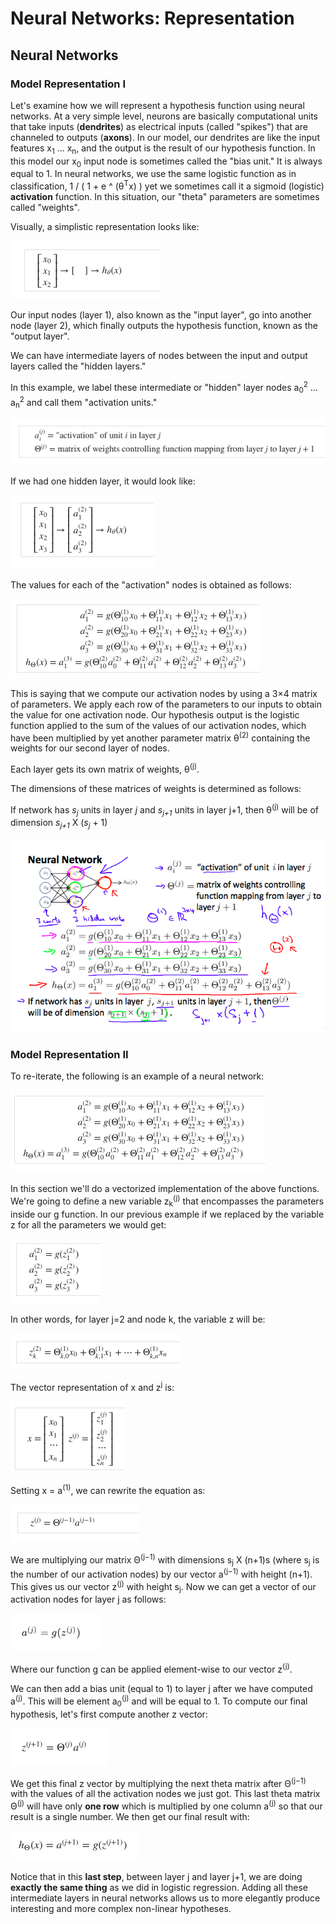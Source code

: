 # Neural Networks: Representation

## Neural Networks

### Model Representation I

Let's examine how we will represent a hypothesis function using neural networks. At a very simple level, neurons are basically computational units that take inputs (<b>dendrites</b>) as electrical inputs (called "spikes") that are channeled to outputs (<b>axons</b>). In our model, our dendrites are like the input features x<sub>1</sub> ... x<sub>n</sub>, and the output is the result of our hypothesis function. In this model our x<sub>0</sub> input node is sometimes called the "bias unit." It is always equal to 1. In neural networks, we use the same logistic function as in classification, 1 / ( 1 + e ^ (θ<sup>T</sup>x) ) yet we sometimes call it a sigmoid (logistic) <b>activation</b> function. In this situation, our "theta" parameters are sometimes called "weights".

Visually, a simplistic representation looks like:

![IMG](img/img1.png)


Our input nodes (layer 1), also known as the "input layer", go into another node (layer 2), which finally outputs the hypothesis function, known as the "output layer".

We can have intermediate layers of nodes between the input and output layers called the "hidden layers."

In this example, we label these intermediate or "hidden" layer nodes a<sub>0</sub><sup>2</sup> ... a<sub>n</sub><sup>2</sup> and call them "activation units."

![IMG](img/img2.png)

If we had one hidden layer, it would look like:

![IMG](img/img3.png)


The values for each of the "activation" nodes is obtained as follows:


![IMG](img/img4.png)


This is saying that we compute our activation nodes by using a 3×4 matrix of parameters. We apply each row of the parameters to our inputs to obtain the value for one activation node. Our hypothesis output is the logistic function applied to the sum of the values of our activation nodes, which have been multiplied by yet another parameter matrix θ<sup>(2)</sup> containing the weights for our second layer of nodes.

Each layer gets its own matrix of weights, θ<sup>(j)</sup>.

The dimensions of these matrices of weights is determined as follows:

If network has <i>s<sub>j</sub></i> units in layer <i>j</i> and <i>s<sub>j+1</sub></i> units in layer j+1, then θ<sup>(j)</sup> will be of dimension <i>s<sub>j+1</sub></i> X (<i>s<sub>j</sub></i> + 1)


![IMG](img/img5.png)


### Model Representation II


To re-iterate, the following is an example of a neural network:

![IMG](img/img6.png)

In this section we'll do a vectorized implementation of the above functions. We're going to define a new variable z<sub>k</sub><sup>(j)</sup> that encompasses the parameters inside our g function. In our previous example if we replaced by the variable z for all the parameters we would get:


![IMG](img/img7.png)


In other words, for layer j=2 and node k, the variable z will be:

![IMG](img/img8.png)

The vector representation of x and z<sup>j</sup> is:

![IMG](img/img9.png)

Setting x = a<sup>(1)</sup>, we can rewrite the equation as:

![IMG](img/img10.png)


We are multiplying our matrix Θ<sup>(j−1)</sup> with dimensions s<sub>j</sub> X (n+1)s (where s<sub>j</sub> is the number of our activation nodes) by our vector a<sup>(j−1)</sup> with height (n+1). This gives us our vector z<sup>(j)</sup> with height s<sub>j</sub>.
Now we can get a vector of our activation nodes for layer j as follows:

![IMG](img/img11.png)

Where our function g can be applied element-wise to our vector z<sup>(j)</sup>.

We can then add a bias unit (equal to 1) to layer j after we have computed a<sup>(j)</sup>. This will be element a<sub>0</sub><sup>(j)</sup> and will be equal to 1. To compute our final hypothesis, let's first compute another z vector:

![IMG](img/img12.png)


We get this final z vector by multiplying the next theta matrix after Θ<sup>(j−1)</sup> with the values of all the activation nodes we just got. This last theta matrix Θ<sup>(j)</sup> will have only <b>one row</b> which is multiplied by one column a<sup>(j)</sup> so that our result is a single number. We then get our final result with:

![IMG](img/img13.png)

Notice that in this <b>last step</b>, between layer j and layer j+1, we are doing <b>exactly the same thing</b> as we did in logistic regression. 
Adding all these intermediate layers in neural networks allows us to more elegantly produce interesting and more complex non-linear hypotheses.